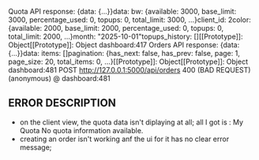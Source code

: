 Quota API response: {data: {…}}data: bw: {available: 3000, base_limit: 3000, percentage_used: 0, topups: 0, total_limit: 3000, …}client_id: 2color: {available: 2000, base_limit: 2000, percentage_used: 0, topups: 0, total_limit: 2000, …}month: "2025-10-01"topups_history: [][[Prototype]]: Object[[Prototype]]: Object
dashboard:417 Orders API response: {data: {…}}data: items: []pagination: {has_next: false, has_prev: false, page: 1, page_size: 20, total_items: 0, …}[[Prototype]]: Object[[Prototype]]: Object
dashboard:481  POST http://127.0.0.1:5000/api/orders 400 (BAD REQUEST)
(anonymous) @ dashboard:481

## ERROR DESCRIPTION
- on the client view, the quota data isn't diplaying at all; all I got is :  My Quota
No quota information available.
- creating an order isn't working anf the ui for it has no clear error message; 
